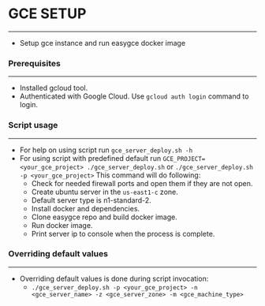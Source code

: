 # GCE SETUP
-----------

  * Setup gce instance and run easygce docker image

### Prerequisites
-----------------

  * Installed gcloud tool.
  * Authenticated with Google Cloud. Use `gcloud auth login` command to login.

### Script usage
----------------

  * For help on using script run `gce_server_deploy.sh -h`
  * For using script with predefined default run `GCE_PROJECT=<your_gce_project> ./gce_server_deploy.sh` or `./gce_server_deploy.sh -p <your_gce_project>` This command will do following:
    * Check for needed firewall ports and open them if they are not open.
    * Create ubuntu server in the `us-east1-c` zone.
    * Default server type is n1-standard-2.
    * Install docker and dependencies.
    * Clone easygce repo and build docker image.
    * Run docker image.
    * Print server ip to console when the process is complete.
  
### Overriding default values
-----------------------------

  * Overriding default values is done during script invocation:
    * `./gce_server_deploy.sh -p <your_gce_project> -n <gce_server_name> -z <gce_server_zone> -m <gce_machine_type>`
